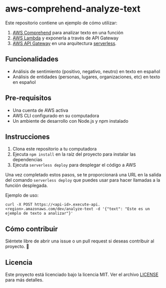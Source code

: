 # aws-comprehend-analyze-text

Este repositorio contiene un ejemplo de cómo utilizar:
1. [AWS Comprehend](https://aws.amazon.com/comprehend/) para analizar texto en una función 
2. [AWS Lambda](https://aws.amazon.com/lambda/) y exponerla a través de API Gateway
3. [AWS API Gateway](https://aws.amazon.com/api-gateway/) en una arquitectura [serverless](https://aws.amazon.com/serverless/).

## Funcionalidades
- Análisis de sentimiento (positivo, negativo, neutro) en texto en español
- Análisis de entidades (personas, lugares, organizaciones, etc) en texto en español

## Pre-requisitos
- Una cuenta de AWS activa
- AWS CLI configurado en su computadora
- Un ambiente de desarrollo con Node.js y npm instalado

## Instrucciones
1. Clona este repositorio a tu computadora
2. Ejecuta `npm install` en la raíz del proyecto para instalar las dependencias
3. Ejecuta `serverless deploy` para desplegar el código a AWS

Una vez completado estos pasos, se te proporcionará una URL en la salida del comando `serverless deploy` que puedes usar para hacer llamadas a la función desplegada.

Ejemplo de uso: 
````
curl -X POST https://<api-id>.execute-api.<region>.amazonaws.com/dev/analyze-text -d '{"text": "Este es un ejemplo de texto a analizar"}'
````


## Cómo contribuir
Siéntete libre de abrir una issue o un pull request si deseas contribuir al proyecto. 🚀

## Licencia
Este proyecto está licenciado bajo la licencia MIT. Ver el archivo [LICENSE](LICENSE) para más detalles.


